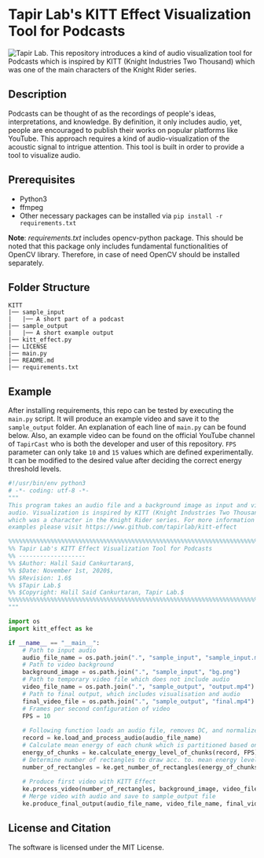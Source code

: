 # Tapir Lab's KITT Effect Visualization Tool for Podcasts
![Tapir Lab.](http://tapirlab.com/wp-content/uploads/2020/10/tapir_logo.png)
This repository introduces a kind of audio visualization tool for Podcasts which is inspired by KITT (Knight Industries Two Thousand) which was one of the main characters of the Knight Rider series.
## Description
Podcasts can be thought of as the recordings of people's ideas, interpretations, and knowledge. By definition, it only includes audio, yet, people are encouraged to publish their works on popular platforms like YouTube. This approach requires a kind of audio-visualization of the acoustic signal to intrigue attention. This tool is built in order to provide a tool to visualize audio. 

## Prerequisites

* Python3
* ffmpeg
* Other necessary packages can be installed via `pip install -r requirements.txt`

**Note**: _requirements.txt_ includes opencv-python package. This should be noted that this package only includes fundamental functionalities of OpenCV library. Therefore, in case of need OpenCV should be installed separately.

## Folder Structure

```
KITT
|── sample_input
|   |── A short part of a podcast
|── sample_output
|   |── A short example output
|── kitt_effect.py
|── LICENSE
|── main.py
|── README.md
|── requirements.txt
```
## Example 
After installing requirements, this repo can be tested by executing the `main.py` script. It will produce an example video and save it to the `sample_output` folder. An explanation of each line of `main.py` can be found below. Also, an example video can be found on the official YouTube channel of `TapirCast` who is both the developer and user of this repository. `FPS` parameter can only take `10` and `15` values which are defined experimentally. It can be modified to the desired value after deciding the correct energy threshold levels. 

```python
#!/usr/bin/env python3
# -*- coding: utf-8 -*-
"""
This program takes an audio file and a background image as input and visualizes
audio. Visualization is inspired by KITT (Knight Industries Two Thousand) Car
which was a character in the Knight Rider series. For more information and
examples please visit https://www.github.com/tapirlab/kitt-effect

%%%%%%%%%%%%%%%%%%%%%%%%%%%%%%%%%%%%%%%%%%%%%%%%%%%%%%%%%%%%%%%%%%%%%%%%%%%%%%%
%% Tapir Lab's KITT Effect Visualization Tool for Podcasts
%% -------------------
%% $Author: Halil Said Cankurtaran$,
%% $Date: November 1st, 2020$,
%% $Revision: 1.6$
%% $Tapir Lab.$
%% $Copyright: Halil Said Cankurtaran, Tapir Lab.$
%%%%%%%%%%%%%%%%%%%%%%%%%%%%%%%%%%%%%%%%%%%%%%%%%%%%%%%%%%%%%%%%%%%%%%%%%%%%%%%
"""

import os
import kitt_effect as ke

if __name__ == "__main__":
    # Path to input audio
    audio_file_name = os.path.join(".", "sample_input", "sample_input.mp3")
    # Path to video background
    background_image = os.path.join(".", "sample_input", "bg.png")
    # Path to temporary video file which does not include audio
    video_file_name = os.path.join(".", "sample_output", "output.mp4")
    # Path to final output, which includes visualisation and audio
    final_video_file = os.path.join(".", "sample_output", "final.mp4")
    # Frames per second configuration of video
    FPS = 10
    
    # Following function loads an audio file, removes DC, and normalizes it.
    record = ke.load_and_process_audio(audio_file_name)
    # Calculate mean energy of each chunk which is partitioned based on FPS
    energy_of_chunks = ke.calculate_energy_level_of_chunks(record, FPS)
    # Determine number of rectangles to draw acc. to. mean energy level of chunk
    number_of_rectangles = ke.get_number_of_rectangles(energy_of_chunks, FPS)
    
    # Produce first video with KITT Effect
    ke.process_video(number_of_rectangles, background_image, video_file_name, FPS)
    # Merge video with audio and save to sample_output file
    ke.produce_final_output(audio_file_name, video_file_name, final_video_file)
```
## License and Citation

The software is licensed under the MIT License.
